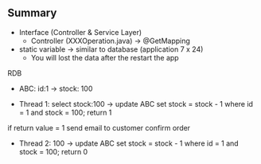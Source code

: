 ## Summary
- Interface (Controller & Service Layer)
  - Controller (XXXOperation.java) -> @GetMapping
- static variable -> similar to database (application 7 x 24)
  - You will lost the data after the restart the app

RDB
- ABC: id:1 -> stock: 100

- Thread 1: select stock:100 -> update ABC set stock = stock - 1 where id = 1 and stock = 100;
return 1

if return value = 1
  send email to customer confirm order

- Thread 2: 100 -> update ABC set stock = stock - 1 where id = 1 and stock = 100;
return 0
